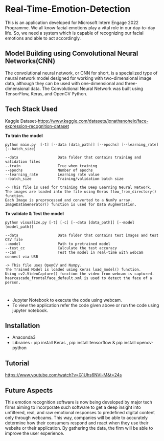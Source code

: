 
# Real-Time-Emotion-Detection

This is an application developed for Microsoft Intern Engage 2022 Programme.
We all know facial emotions play a vital role in our day-to-day life.
 So, we need a system which is capable of recognizing our facial emotions and able to act accordingly. 

 


##  Model Building using Convolutional Neural Networks(CNN)

The convolutional neural network, or CNN for short, is a specialized type of neural network model designed for working with two-dimensional image data, although they can be used with one-dimensional and three-dimensional data.
The Convolutional Neural Network was built using TensorFlow, Keras, and OpenCV Python.
## Tech Stack Used
Kaggle Dataset-https://www.kaggle.com/datasets/jonathanoheix/face-expression-recognition-dataset



**To train the model**
```
python main.py  [-t] [--data [data_path]] [--epochs] [--learning_rate] [--batch_size]

--data                  Data folder that contains training and validation files
--train                 True when training
--epochs                Number of epochs
--learning_rate         Learning rate value
--batch_size            Training/validation batch size

-> This file is used for training the Deep Learning Neural Network.
The images are loaded into the file using Keras flow_from_directory() function. 
Each Image is preprocessed and converted to a NumPy array. 
ImageDataGenerator() function is used for Data Augmentation.

```

**To validate & Test the model**
```
python visualize.py [-t] [-c] [--data [data_path]] [--model [model_path]]

--data                  Data folder that contains test images and test CSV file
--model                 Path to pretrained model
--test_cc               Calculate the test accuracy
--cam                   Test the model in real-time with webcam connect via USB

-> This file uses OpenCV and Numpy. 
The Trained Model is loaded using Keras load_model() function. 
Using cv2.VideoCapture() function the video from webcam is captured.
haarcascade_frontalface_default.xml is used to detect the face of a person. 

  
```

 
* Jupyter Notebook to execute the code using webcam.       
* To view the application refer the code given above or run the code using jupyter notebook.

## Installation


* Anaconda3
* Libraries : pip install Keras , pip install tensorflow & pip install opencv-python


              
## Tutorial

https://www.youtube.com/watch?v=G1Uhs6NVi-M&t=24s
## Future Aspects

This emotion recognition software is now being developed by major tech firms aiming to incorporate such software to get a deep insight into unfiltered, real, and raw emotional responses to predefined digital content only through webcams. This way, companies will be able to accurately determine how their consumers respond and react when they use their website or their application. By gathering the data, the firm will be able to improve the user experience.